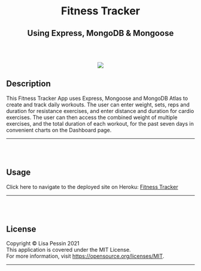 
<h1 align="center">Fitness Tracker</h1>
<h2 align="center">Using Express, MongoDB & Mongoose</h2>    

<br/><br/>

<p align="center">
<img src="https://img.shields.io/badge/License-MIT-yellow.svg"/>
</p>

## Description
This Fitness Tracker App uses Express, Mongoose and MongoDB Atlas to create and track daily workouts. The user can enter weight, sets, reps and duration for resistance exercises, and enter distance and duration for cardio exercises. The user can then access the combined weight of multiple exercises, and the total duration of each workout, for the past seven days in convenient charts on the Dashboard page.
***
<br/><br/>




## Usage
Click here to navigate to the deployed site on Heroku:
<a href="https://nameless-citadel-24317.herokuapp.com/" target="_blank">Fitness Tracker</a>
  ***
<br/><br/>


## License
  Copyright © Lisa Pessin 2021  
  This application is covered under the MIT License.  
  For more information, visit https://opensource.org/licenses/MIT.
  ***
  <br/><br/>



